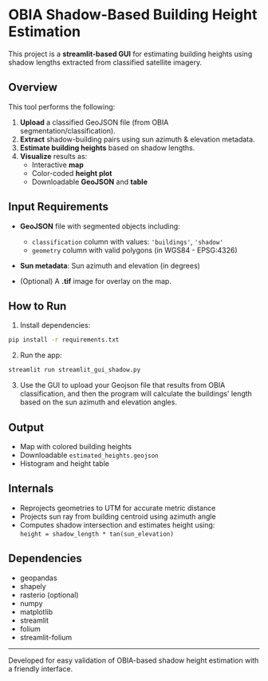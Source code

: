 # OBIA Shadow-Based Building Height Estimation

This project is a **streamlit-based GUI** for estimating building heights using shadow lengths extracted from classified satellite imagery.

## Overview

This tool performs the following:
1. **Upload** a classified GeoJSON file (from OBIA segmentation/classification).
2. **Extract** shadow-building pairs using sun azimuth & elevation metadata.
3. **Estimate building heights** based on shadow lengths.
4. **Visualize** results as:
   - Interactive **map**
   - Color-coded **height plot**
   - Downloadable **GeoJSON** and **table**

## Input Requirements

- **GeoJSON** file with segmented objects including:
  - `classification` column with values: `'buildings'`, `'shadow'`
  - `geometry` column with valid polygons (in WGS84 - EPSG:4326)

- **Sun metadata**: Sun azimuth and elevation (in degrees)

- (Optional) A **.tif** image for overlay on the map.

## How to Run

1. Install dependencies:

```bash
pip install -r requirements.txt
```

2. Run the app:

```bash
streamlit run streamlit_gui_shadow.py
```

3. Use the GUI to upload your Geojson file that results from OBIA classification, and then the program will calculate the buildings' length based on the sun azimuth and elevation angles.

## Output

- Map with colored building heights
- Downloadable `estimated_heights.geojson`
- Histogram and height table

##  Internals

- Reprojects geometries to UTM for accurate metric distance
- Projects sun ray from building centroid using azimuth angle
- Computes shadow intersection and estimates height using:  
  `height = shadow_length * tan(sun_elevation)`

## Dependencies

- geopandas
- shapely
- rasterio (optional)
- numpy
- matplotlib
- streamlit
- folium
- streamlit-folium

---

Developed for easy validation of OBIA-based shadow height estimation with a friendly interface.


